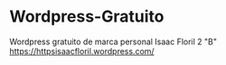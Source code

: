 # Wordpress-Gratuito
Wordpress gratuito de marca personal
Isaac Floril
2 "B"
https://httpsisaacfloril.wordpress.com/
